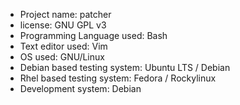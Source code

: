 * Project name: patcher
* license: GNU GPL v3
* Programming Language used: Bash
* Text editor used: Vim
* OS used: GNU/Linux
* Debian based testing system: Ubuntu LTS / Debian
* Rhel based testing system: Fedora / Rockylinux
* Development system: Debian 
